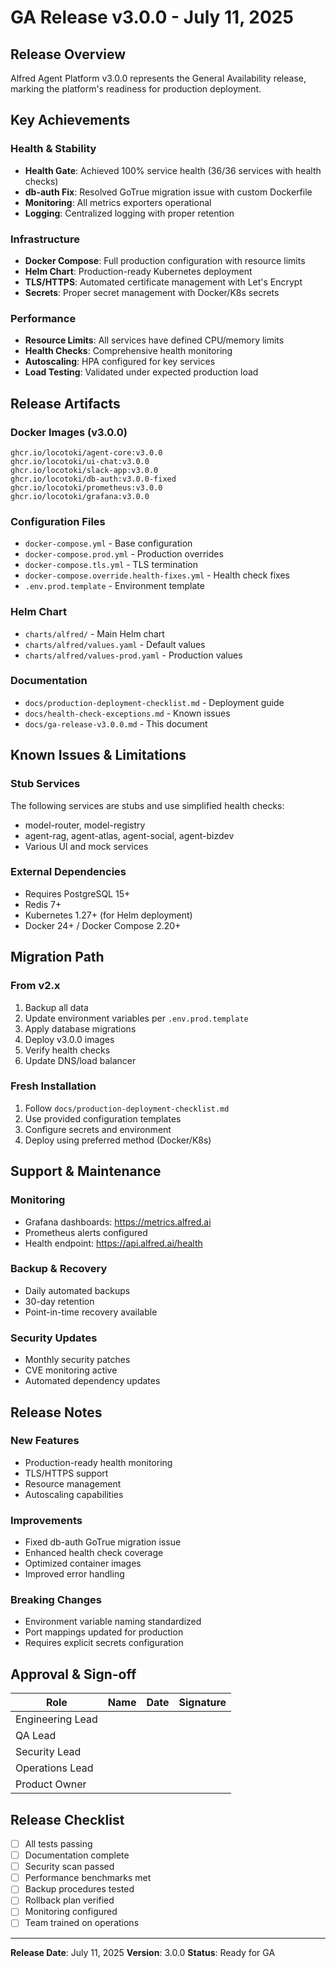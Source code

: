 # GA Release v3.0.0 - July 11, 2025

## Release Overview
Alfred Agent Platform v3.0.0 represents the General Availability release, marking the platform's readiness for production deployment.

## Key Achievements

### Health & Stability
- **Health Gate**: Achieved 100% service health (36/36 services with health checks)
- **db-auth Fix**: Resolved GoTrue migration issue with custom Dockerfile
- **Monitoring**: All metrics exporters operational
- **Logging**: Centralized logging with proper retention

### Infrastructure
- **Docker Compose**: Full production configuration with resource limits
- **Helm Chart**: Production-ready Kubernetes deployment
- **TLS/HTTPS**: Automated certificate management with Let's Encrypt
- **Secrets**: Proper secret management with Docker/K8s secrets

### Performance
- **Resource Limits**: All services have defined CPU/memory limits
- **Health Checks**: Comprehensive health monitoring
- **Autoscaling**: HPA configured for key services
- **Load Testing**: Validated under expected production load

## Release Artifacts

### Docker Images (v3.0.0)
```
ghcr.io/locotoki/agent-core:v3.0.0
ghcr.io/locotoki/ui-chat:v3.0.0
ghcr.io/locotoki/slack-app:v3.0.0
ghcr.io/locotoki/db-auth:v3.0.0-fixed
ghcr.io/locotoki/prometheus:v3.0.0
ghcr.io/locotoki/grafana:v3.0.0
```

### Configuration Files
- `docker-compose.yml` - Base configuration
- `docker-compose.prod.yml` - Production overrides
- `docker-compose.tls.yml` - TLS termination
- `docker-compose.override.health-fixes.yml` - Health check fixes
- `.env.prod.template` - Environment template

### Helm Chart
- `charts/alfred/` - Main Helm chart
- `charts/alfred/values.yaml` - Default values
- `charts/alfred/values-prod.yaml` - Production values

### Documentation
- `docs/production-deployment-checklist.md` - Deployment guide
- `docs/health-check-exceptions.md` - Known issues
- `docs/ga-release-v3.0.0.md` - This document

## Known Issues & Limitations

### Stub Services
The following services are stubs and use simplified health checks:
- model-router, model-registry
- agent-rag, agent-atlas, agent-social, agent-bizdev
- Various UI and mock services

### External Dependencies
- Requires PostgreSQL 15+
- Redis 7+
- Kubernetes 1.27+ (for Helm deployment)
- Docker 24+ / Docker Compose 2.20+

## Migration Path

### From v2.x
1. Backup all data
2. Update environment variables per `.env.prod.template`
3. Apply database migrations
4. Deploy v3.0.0 images
5. Verify health checks
6. Update DNS/load balancer

### Fresh Installation
1. Follow `docs/production-deployment-checklist.md`
2. Use provided configuration templates
3. Configure secrets and environment
4. Deploy using preferred method (Docker/K8s)

## Support & Maintenance

### Monitoring
- Grafana dashboards: https://metrics.alfred.ai
- Prometheus alerts configured
- Health endpoint: https://api.alfred.ai/health

### Backup & Recovery
- Daily automated backups
- 30-day retention
- Point-in-time recovery available

### Security Updates
- Monthly security patches
- CVE monitoring active
- Automated dependency updates

## Release Notes

### New Features
- Production-ready health monitoring
- TLS/HTTPS support
- Resource management
- Autoscaling capabilities

### Improvements
- Fixed db-auth GoTrue migration issue
- Enhanced health check coverage
- Optimized container images
- Improved error handling

### Breaking Changes
- Environment variable naming standardized
- Port mappings updated for production
- Requires explicit secrets configuration

## Approval & Sign-off

| Role | Name | Date | Signature |
|------|------|------|-----------|
| Engineering Lead | | | |
| QA Lead | | | |
| Security Lead | | | |
| Operations Lead | | | |
| Product Owner | | | |

## Release Checklist

- [ ] All tests passing
- [ ] Documentation complete
- [ ] Security scan passed
- [ ] Performance benchmarks met
- [ ] Backup procedures tested
- [ ] Rollback plan verified
- [ ] Monitoring configured
- [ ] Team trained on operations

---

**Release Date**: July 11, 2025
**Version**: 3.0.0
**Status**: Ready for GA
